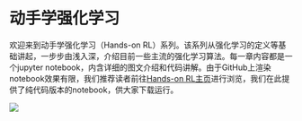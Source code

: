 # 动手学强化学习

欢迎来到动手学强化学习（Hands-on RL）系列。该系列从强化学习的定义等基础讲起，一步步由浅入深，介绍目前一些主流的强化学习算法。每一章内容都是一个jupyter notebook，内含详细的图文介绍和代码讲解。由于GitHub上渲染notebook效果有限，我们推荐读者前往[Hands-on RL主页](https://hrl.boyuai.com/)进行浏览，我们在此提供了纯代码版本的notebook，供大家下载运行。

![](https://boyuai.oss-cn-shanghai.aliyuncs.com/disk/tmp/1241650045908_.pic.jpg)


